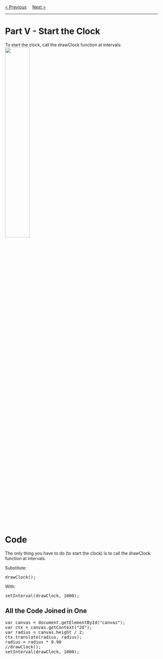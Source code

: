 <a href="/HTML/Graphics/Canvas/Clock/4-Hands.md">&lt; Previous</a>
&nbsp;&nbsp;&nbsp;
<a href="/HTML/Graphics/SVG/Main.md">Next &gt;</a>
<hr>
<h1>Part V - Start the Clock</h1>
To start the clock, call the drawClock function at intervals:
<img src="https://i.imgur.com/s3fYuMy.gif" width="40%">
<h1>Code</h1>
The only thing you have to do (to start the clock) is to call the drawClock function at intervals.
<p></p>
Substitute:
<pre>drawClock();</pre>
With:
<pre>setInterval(drawClock, 1000);</pre>
<h2>All the Code Joined in One</h2>
<pre>
var canvas = document.getElementById("canvas");
var ctx = canvas.getContext("2d");
var radius = canvas.height / 2;
ctx.translate(radius, radius);
radius = radius * 0.90
//drawClock();
setInterval(drawClock, 1000);
</pre>
